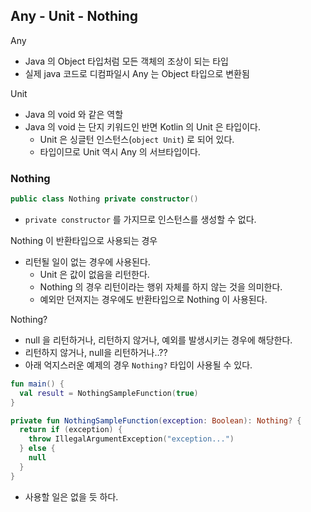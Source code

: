 ## Any - Unit - Nothing

Any
- Java 의 Object 타입처럼 모든 객체의 조상이 되는 타입
- 실제 java 코드로 디컴파일시 Any 는 Object 타입으로 변환됨

Unit
- Java 의 void 와 같은 역할
- Java 의 void 는 단지 키워드인 반면 Kotlin 의 Unit 은 타입이다.
  - Unit 은 싱글턴 인스턴스(`object Unit`) 로 되어 있다.
  - 타입이므로 Unit 역시 Any 의 서브타입이다.

### Nothing
```kotlin
public class Nothing private constructor()
```

- `private constructor` 를 가지므로 인스턴스를 생성할 수 없다.

Nothing 이 반환타입으로 사용되는 경우
- 리턴될 일이 없는 경우에 사용된다.
  - Unit 은 값이 없음을 리턴한다.
  - Nothing 의 경우 리턴이라는 행위 자체를 하지 않는 것을 의미한다.
  - 예외만 던져지는 경우에도 반환타입으로 Nothing 이 사용된다. 

Nothing?
- null 을 리턴하거나, 리턴하지 않거나, 예외를 발생시키는 경우에 해당한다.
- 리턴하지 않거나, null을 리턴하거나..??
- 아래 억지스러운 예제의 경우 `Nothing?` 타입이 사용될 수 있다.

```kotlin
fun main() {
  val result = NothingSampleFunction(true)
}

private fun NothingSampleFunction(exception: Boolean): Nothing? {
  return if (exception) {
    throw IllegalArgumentException("exception...")
  } else {
    null
  }
}
```
- 사용할 일은 없을 듯 하다.
